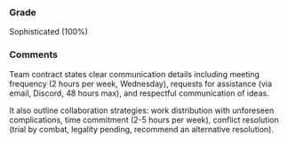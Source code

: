 ### Grade

Sophisticated (100%)

### Comments

Team contract states clear communication details including meeting frequency (2 hours per week, Wednesday), requests for assistance (via email, Discord, 48 hours max), and respectful communication of ideas.

It also outline collaboration strategies: work distribution with unforeseen complications, time commitment (2-5 hours per week), conflict resolution (trial by combat, legality pending, recommend an alternative resolution).
